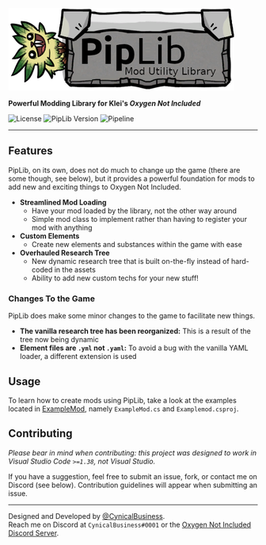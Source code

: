 
![Piplib](Piplib/res/logo.png)

**Powerful Modding Library for Klei's _Oxygen Not Included_**

![License](https://img.shields.io/badge/license-GPL--v3.0-blue?style=flat-square)
![PipLib Version](https://img.shields.io/badge/dynamic/json?color=blue&label=version&query=%24%5B0%5D.name&url=https%3A%2F%2Flab.vevox.io%2Fapi%2Fv4%2Fprojects%2F29%2Frepository%2Ftags&style=flat-square)
![Pipeline](https://lab.vevox.io/games/oxygen-not-included/piplib/badges/master/pipeline.svg?style=flat-square)

----

## Features
PipLib, on its own, does not do much to change up the game (there are some though, see below), but it provides a powerful
foundation for mods to add new and exciting things to Oxygen Not Included.

- **Streamlined Mod Loading**
  - Have your mod loaded by the library, not the other way around
  - Simple mod class to implement rather than having to register your mod with anything
- **Custom Elements**
  - Create new elements and substances within the game with ease
- **Overhauled Research Tree**
  - New dynamic research tree that is built on-the-fly instead of hard-coded in the assets
  - Ability to add new custom techs for your new stuff!

### Changes To the Game
PipLib does make some minor changes to the game to facilitate new things.

- **The vanilla research tree has been reorganized:** This is a result of the tree now being dynamic
- **Element files are `.yml` not `.yaml`:** To avoid a bug with the vanilla YAML loader, a different extension is used

## Usage
To learn how to create mods using PipLib, take a look at the examples located in [ExampleMod](examplemod), namely
`ExampleMod.cs` and `Examplemod.csproj`.

## Contributing
*Please bear in mind when contributing: this project was designed to work in Visual Studio Code `>=1.38`, not Visual Studio.*

If you have a suggestion, feel free to submit an issue, fork, or contact me on Discord (see below). Contribution
guidelines will appear when submitting an issue.

----
Designed and Developed by [@CynicalBusiness](/CynicalBusiness).  
Reach me on Discord at `CynicalBusiness#0001` or the [Oxygen Not Included Discord Server](https://discord.gg/EBncbX2).
